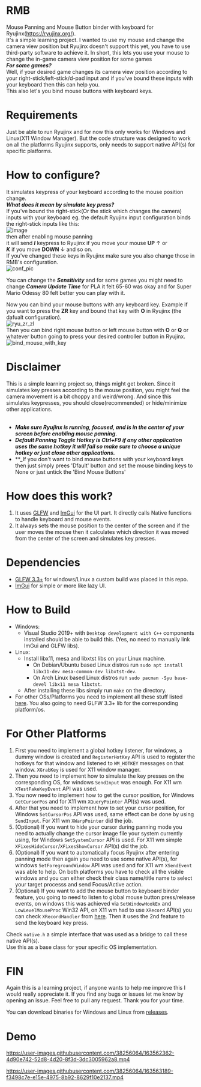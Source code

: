 # RMB
Mouse Panning and Mouse Button binder with keyboard for Ryujinx(https://ryujinx.org/).<br/>
It's a simple learning project. I wanted to use my mouse and change the camera view position but Ryujinx doesn't support this yet, you have to use third-party software to achieve it. In short, this lets you use your mouse to change the in-game camera view position for some games<br/>
**_For some games?_**<br/>
Well, if your desired game changes its camera view position according to your right-stick/left-stick/d-pad input and if you've bound these inputs with your keyboard then this can help you.<br/>
This also let's you bind mouse buttons with keyboard keys.

# Requirements
Just be able to run Ryujinx and for now this only works for Windows and Linux(X11 Window Manager).
But the code structure was designed to work on all the platforms Ryujinx supports, only needs to support native API(s) for specific platforms.

# How to configure?
It simulates keypress of your keyboard according to the mouse position change.<br/>
**_What does it mean by simulate key press?_**<br/>
If you've bound the right-stick(Or the stick which changes the camera) inputs with your keyboard eg. the default Ryujinx input configuration binds the right-stick inputs like this:<br/>
![image](https://i.ibb.co/CbptV6w/image.png)<br/>
then after enabling mouse panning<br/>
it will send **_I_** keypress to Ryujinx if you move your mouse **UP** ↑ or<br/>
**_K_** if you move **DOWN** ↓ and so on.<br/>
If you've changed these keys in Ryujinx make sure you also change those in RMB's configuration.<br/>
![conf_pic](https://user-images.githubusercontent.com/38256064/163551837-57ecccab-69f2-428b-94c6-ea32d1166d2f.png)<br/>

You can change the **_Sensitivity_** and for some games you might need to change **_Camera Update Time_** for PLA it felt 65-60 was okay and for Super Mario Odessy 80 felt better you can play with it.<br/>

Now you can bind your mouse buttons with any keyboard key. Example if you want to press the **ZR** key and bound that key with **O** in Ryujinx (the dafualt configuration).<br/>
![ryu_zr_zl](https://user-images.githubusercontent.com/38256064/163552661-93081905-d60b-4480-834f-4ea4b3173c20.png)<br/>
Then you can bind right mouse button or left mouse button with **O** or **Q** or whatever button going to press your desired controller button in Ryujinx.<br/>
![bind_mouse_with_key](https://user-images.githubusercontent.com/38256064/163553415-cb79c0e9-f341-4da8-a7ed-7160ba081d86.png)


# Disclaimer
This is a simple learning project so, things might get broken. Since it simulates key presses according to the mouse position, you might feel the camera movement is a bit choppy and weird/wrong. And since this simulates keypresses, you should close(recommended) or hide/minimize other applications.<br/><br/>
* **_Make sure Ryujinx is running, focused, and is in the center of your screen before enabling mouse panning._**
* **_Default Panning Toggle Hotkey is Ctrl+F9 if any other application uses the same hotkey it will fail so make sure to choose a unique hotkey or just close other applications._**
* **_If you don't want to bind mouse buttons with your keyboard keys then just simply prees 'Dfault' button and set the mouse binding keys to None or just untick the 'Bind Mouse Buttons'

# How does this work?
1. It uses [GLFW](https://www.glfw.org/) and [ImGui](https://github.com/ocornut/imgui) for the UI part. It directly calls Native functions to handle keyboard and mouse events.
2. It always sets the mouse position to the center of the screen and if the user moves the mouse then it calculates which direction it was moved from the center of the screen and simulates key presses.

# Dependencies
* [GLFW 3.3+](https://github.com/glfw/glfw/) for windows/Linux a custom build was placed in this repo.
* [ImGui](https://github.com/ocornut/imgui) for simple or more like lazy UI.

# How to Build
* Windows: 
  - Visual Studio 2019+ with `Desktop development with C++` components installed should be able to build this. (Yes, no need to manually link ImGui and GLFW libs).
* Linux:
  - Install libx11, mesa and libxtst libs on your Linux machine.
    - On Debian/Ubuntu based Linux distros run `sudo apt install libx11-dev mesa-common-dev libxtst-dev`.
    - On Arch Linux based Linux distros run `sudo pacman -Syu base-devel libx11 mesa libxtst`.
  - After installing these libs simply run `make` on the directory.
* For other OSs/Platforms you need to implement all these stuff listed [here](#for-other-platforms). You also going to need GLFW 3.3+ lib for the corresponding platform/os.

# For Other Platforms
1. First you need to implement a global hotkey listener, for windows, a dummy window is created and `RegisterHotKey` API is used to register the hotkeys for that window and listened to `WM_HOTKEY` messages on that window. `XGrabKey` is used for X11 window manager.
2. Then you need to implement how to simulate the key presses on the corresponding OS, for windows `SendInput` was enough. For X11 wm `XTestFakeKeyEvent` API was used.
3. You now need to implement how to get the cursor position, for Windows `GetCursorPos` and for X11 wm `XQueryPointer` API(s) was used.
4. After that you need to implement how to set your cursor position, for Windows `SetCursorPos` API was used, same effect can be done by using `SendInput`. For X11 wm `XWarpPointer` did the job.
5. (Optional) If you want to hide your cursor during panning mode you need to actually change the cursor image file your system currently using, for Windows `SetSystemCursor` API is used. For X11 wm simple `XFixesHideCursor`/`XFixesShowCursor` API(s) did the job.
6. (Optional) If you want to automatically focus Ryujinx after entering panning mode then again you need to use some native API(s), for windows `SetForegroundWindow` API was used and for X11 wm `XSendEvent` was able to help. On both platforms you have to check all the visible windows and you can either check their class name/title name to select your target processs and send Focus/Active action.
7. (Optional) If you want to add the mouse button to keyboard binder feature, you going to need to listen to global mouse button press/release events, on windows this was achieved via `SetWindowHookEx` and `LowLevelMouseProc` Win32 API, on X11 wm had to use `XRecord` API(s) you can check `XRecordHandler` from [here](https://github.com/IamSanjid/RMB/blob/main/linux/linux_native.cpp). Then it uses the 2nd feature to send the keyboard key press.

Check `native.h` a simple interface that was used as a bridge to call these native API(s).<br/>
Use this as a base class for your specific OS implementation.

# FIN
Again this is a learning project, if anyone wants to help me improve this I would really appreciate it. If you find any bugs or issues let me know by opening an issue. Feel free to pull any request. Thank you for your time.<br/>

You can download binaries for Windows and Linux from [releases](https://github.com/IamSanjid/RMB/releases/).

# Demo


https://user-images.githubusercontent.com/38256064/163562362-4d90e742-52d8-4d20-8f3d-3dc3005962a8.mp4

https://user-images.githubusercontent.com/38256064/163563189-f3498c7e-e15e-4975-8b92-8629f10e2137.mp4
